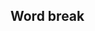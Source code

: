 ## Word break


<!-- <values.wordBreak> -->

<!-- </values.wordBreak> -->

<!-- <variants.wordBreak> -->

<!-- </variants.wordBreak> -->
